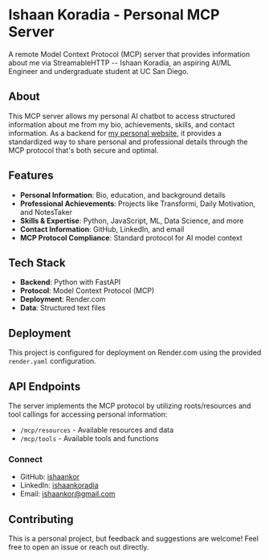 # Ishaan Koradia - Personal MCP Server

A remote Model Context Protocol (MCP) server that provides information about me via StreamableHTTP -- Ishaan Koradia, an aspiring AI/ML Engineer and undergraduate student at UC San Diego. 

## About

This MCP server allows my personal AI chatbot to access structured information about me from my bio, achievements, skills, and contact information. As a backend for [my personal website](https://github.com/ishaankor/my-personal-website), it provides a standardized way to share personal and professional details through the MCP protocol that's both secure and optimal.

## Features

- **Personal Information**: Bio, education, and background details
- **Professional Achievements**: Projects like Transformi, Daily Motivation, and NotesTaker
- **Skills & Expertise**: Python, JavaScript, ML, Data Science, and more
- **Contact Information**: GitHub, LinkedIn, and email
- **MCP Protocol Compliance**: Standard protocol for AI model context

## Tech Stack

- **Backend**: Python with FastAPI
- **Protocol**: Model Context Protocol (MCP)
- **Deployment**: Render.com
- **Data**: Structured text files

## Deployment

This project is configured for deployment on Render.com using the provided `render.yaml` configuration.

## API Endpoints

The server implements the MCP protocol by utilizing roots/resources and tool callings for accessing personal information:

- `/mcp/resources` - Available resources and data
- `/mcp/tools` - Available tools and functions

### Connect
- GitHub: [ishaankor](https://github.com/ishaankor)
- LinkedIn: [ishaankoradia](https://linkedin.com/in/ishaankoradia)
- Email: ishaankor@gmail.com

## Contributing

This is a personal project, but feedback and suggestions are welcome! Feel free to open an issue or reach out directly.
